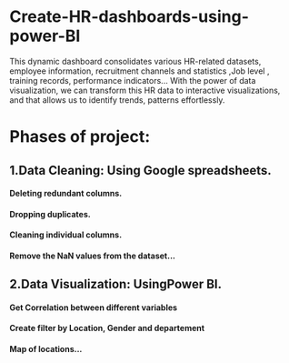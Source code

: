 # Create-HR-dashboards-using-power-BI
This dynamic dashboard consolidates various HR-related datasets, employee information, recruitment channels and statistics ,Job level , training records, performance indicators... With the power of data visualization, we can transform this HR data to interactive visualizations, and that allows us to identify trends, patterns effortlessly.
# Phases of project: 
## 1.Data Cleaning: Using Google spreadsheets.
#### Deleting redundant columns.
#### Dropping duplicates.
#### Cleaning individual columns.
#### Remove the NaN values from the dataset...
## 2.Data Visualization: UsingPower BI.
#### Get Correlation between different variables
#### Create filter by Location, Gender and departement
#### Map of locations...
